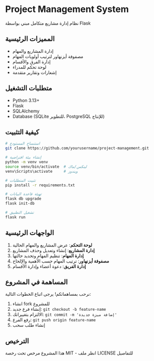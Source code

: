 # Project Management System

نظام إدارة مشاريع متكامل مبني بواسطة Flask

## المميزات الرئيسية

- إدارة المشاريع والمهام
- مصفوفة أيزنهاور لترتيب أولويات المهام
- إدارة الفرق والأقسام
- لوحة تحكم للمدراء
- إشعارات وتقارير متقدمة

## متطلبات التشغيل

- Python 3.13+
- Flask
- SQLAlchemy
- Database (SQLite للتطوير، PostgreSQL للإنتاج)

## كيفية التثبيت

```bash
# استنساخ المستودع
git clone https://github.com/yourusername/project-management.git

# إنشاء بيئة افتراضية
python -m venv venv
source venv/bin/activate  # لينكس/ماك
venv\Scripts\activate     # ويندوز

# تثبيت المتطلبات
pip install -r requirements.txt

# تهيئة قاعدة البيانات
flask db upgrade
flask init-db

# تشغيل التطبيق
flask run
```

## الواجهات الرئيسية

1. **لوحة التحكم**: عرض المشاريع والمهام الحالية
2. **إدارة المشاريع**: إنشاء وتعديل وحذف المشاريع
3. **إدارة المهام**: تنظيم المهام وتحديد حالتها
4. **مصفوفة أيزنهاور**: ترتيب المهام حسب الأهمية والإلحاح
5. **إدارة الفريق**: دعوة أعضاء وإدارة الأقسام

## المساهمة في المشروع

نرحب بمساهماتكم! يرجى اتباع الخطوات التالية:
1. انشاء fork للمشروع
2. إنشاء فرع جديد: `git checkout -b feature-name`
3. الالتزام بتغييراتك: `git commit -m 'إضافة ميزة جديدة'`
4. رفع الفرع: `git push origin feature-name`
5. إنشاء طلب سحب

## الترخيص

هذا المشروع مرخص تحت رخصة MIT - انظر ملف LICENSE للتفاصيل
